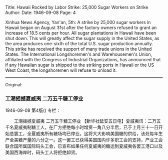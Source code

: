 Title: Hawaii Rocked by Labor Strike: 25,000 Sugar Workers on Strike
Author:
Date: 1946-09-08
Page: 4

Xinhua News Agency, Yan'an, 5th: A strike by 25,000 sugar workers in Hawaii began on August 31st after the factory owners refused to grant an increase of 18.5 cents per hour. All sugar plantations in Hawaii have been shut down. This will greatly affect the sugar supply in the United States, as the area produces one-sixth of the total U.S. sugar production annually. This strike has received the support of many trade unions in the United States. The International Longshoremen's and Warehousemen's Union, affiliated with the Congress of Industrial Organizations, has announced that if any Hawaiian sugar is shipped to the striking ports in Hawaii or the US West Coast, the longshoremen will refuse to unload it.



<hr /> 

Original: 


### 工潮摇撼夏威夷  二万五千糖工停业

1946-09-08
第4版()
专栏：

　　工潮摇撼夏威夷
    二万五千糖工停业
    【新华社延安五日电】夏威夷讯：二万五千名夏威夷制糖工人，在厂方拒绝每小时增资一角八分半后，已于上月三十一日开始总罢工，全夏威夷所有糖场均已停业。这将大大影响美国糖的供给，该处每年生产全美糖产量的六分之一。这一罢工已获得美国国内许多职工会的支持，产业工会联合国所属国际码头工会，已宣布如果任何夏威夷的糖运到夏威夷各罢工港口以及美国西海岸时，码头工人将拒绝卸货。
